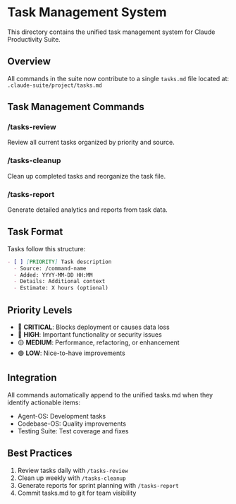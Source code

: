 # Task Management System

This directory contains the unified task management system for Claude Productivity Suite.

## Overview

All commands in the suite now contribute to a single `tasks.md` file located at:
`.claude-suite/project/tasks.md`

## Task Management Commands

### /tasks-review
Review all current tasks organized by priority and source.

### /tasks-cleanup
Clean up completed tasks and reorganize the task file.

### /tasks-report
Generate detailed analytics and reports from task data.

## Task Format

Tasks follow this structure:
```markdown
- [ ] [PRIORITY] Task description
  - Source: /command-name
  - Added: YYYY-MM-DD HH:MM
  - Details: Additional context
  - Estimate: X hours (optional)
```

## Priority Levels

- 🚨 **CRITICAL**: Blocks deployment or causes data loss
- 🔴 **HIGH**: Important functionality or security issues
- 🟡 **MEDIUM**: Performance, refactoring, or enhancement
- 🟢 **LOW**: Nice-to-have improvements

## Integration

All commands automatically append to the unified tasks.md when they identify actionable items:
- Agent-OS: Development tasks
- Codebase-OS: Quality improvements
- Testing Suite: Test coverage and fixes

## Best Practices

1. Review tasks daily with `/tasks-review`
2. Clean up weekly with `/tasks-cleanup`
3. Generate reports for sprint planning with `/tasks-report`
4. Commit tasks.md to git for team visibility

